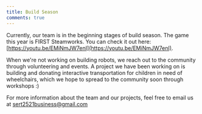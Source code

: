 ```yaml
---
title: Build Season
comments: true
---
```

Currently, our team is in the beginning stages of build season. The game this year is FIRST Steamworks. You can check it out here: [https://youtu.be/EMiNmJW7enI](https://youtu.be/EMiNmJW7enI).

When we're not working on building robots, we reach out to the community through volunteering and events. A project we have been working on is building and donating interactive transportation for children in need of wheelchairs, which we hope to spread to the community soon through workshops :)

For more information about the team and our projects, feel free to email us at [sert2521business@gmail.com](mailto:sert2521business@gmail.com)
